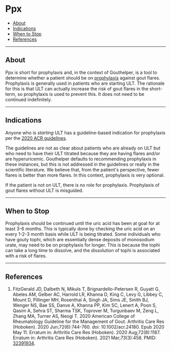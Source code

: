 # Ppx

- [About](#about)
- [Indications](#indications)
- [When to Stop](#when-to-stop)
- [References](#references)

---

## <span id="about">About</span>

Ppx is short for prophylaxis and, in the context of Gouthelper, is a tool to determine whether a patient
should be on [prophylaxis](/treatments/about/ppx/) against gout flares. Prophylaxis is generally
used in patients who are starting ULT. The rationale for this is that ULT can actually increase the risk
of gout flares in the short-term, so prophylaxis is used to prevent this. It does not need to be continued indefinitely.

---

## <span id="indications">Indications</span>

Anyone who is _starting_ ULT has a guideline-based indication for prophylaxis per the
[2020 ACR guidelines](#ref-1).

The guidelines are not as clear about patients who are already on ULT but who need to have their ULT
titrated because they are having flares and/or are hyperuricemic. Gouthelper defaults to recommending prophylaxis in these instances, but this is not addressed in the guidelines or really in the scientific
literature. We believe that, from the patient's perspective, fewer flares is better than more flares. In
this context, prophylaxis is very optional.

If the patient is not on ULT, there is no role for prophylaxis. Prophylaxis of gout flares without ULT
is misguided.

---

## <span id="when-to-stop">When to Stop</span>

Prophylaxis should be continued until the uric acid has been at goal for at least 3-6 months. This is typically done by checking the uric acid on an every 1-2-3 month basis while ULT is being titrated. Some
individuals who have gouty tophi, which are essentially dense deposits of monosodium urate, may need to
be on prophylaxis for longer. This is because the tophi can take a long time to dissolve, and the
dissolution of tophi is associated with a risk of flares.

---

## <span id="references">References</span>

1. <span id="ref-1"></span>FitzGerald JD, Dalbeth N, Mikuls T, Brignardello-Petersen R, Guyatt G, Abeles AM, Gelber AC, Harrold LR, Khanna D, King C, Levy G, Libbey C, Mount D, Pillinger MH, Rosenthal A, Singh JA, Sims JE, Smith BJ, Wenger NS, Bae SS, Danve A, Khanna PP, Kim SC, Lenert A, Poon S, Qasim A, Sehra ST, Sharma TSK, Toprover M, Turgunbaev M, Zeng L, Zhang MA, Turner AS, Neogi T. 2020 American College of Rheumatology Guideline for the Management of Gout. Arthritis Care Res (Hoboken). 2020 Jun;72(6):744-760. doi: 10.1002/acr.24180. Epub 2020 May 11. Erratum in: Arthritis Care Res (Hoboken). 2020 Aug;72(8):1187. Erratum in: Arthritis Care Res (Hoboken). 2021 Mar;73(3):458. PMID: [32391934](https://pubmed.ncbi.nlm.nih.gov/32391934/).
